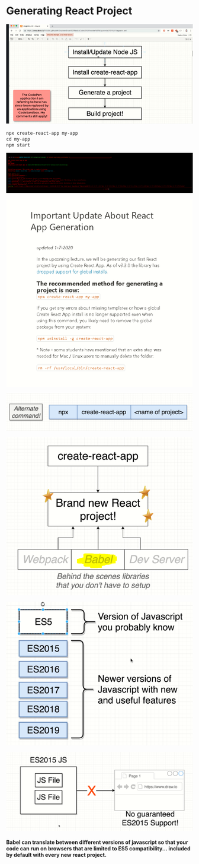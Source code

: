 # Generating React Project

![](.gitbook/assets/image%20%2812%29.png)



```text
npx create-react-app my-app
cd my-app
npm start
```

![](.gitbook/assets/image%20%2818%29.png)

![](.gitbook/assets/image%20%2814%29.png)

![](.gitbook/assets/image%20%2813%29.png)

![](.gitbook/assets/image%20%2819%29.png)

![](.gitbook/assets/image%20%2816%29.png)

![](.gitbook/assets/image%20%2817%29.png)



#### Babel can translate between different versions of javascript so that your code can run on browsers that are limited to ES5 compatibility... included by default with every new react project.



























